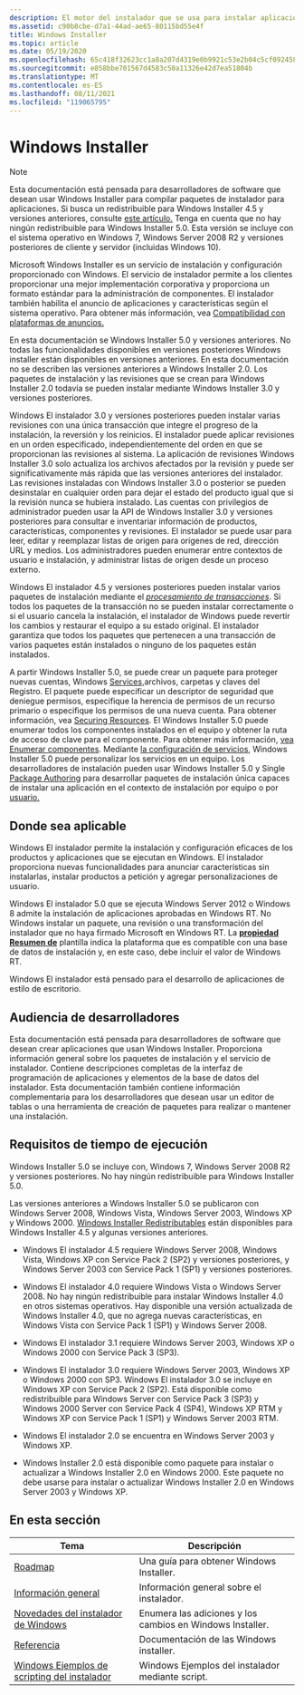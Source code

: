 ```yaml
---
description: El motor del instalador que se usa para instalar aplicaciones, actualizaciones o servicios se ejecuta en Windows. Configura y repara las aplicaciones instaladas. Escriba paquetes msi personalizados para crear una instalación de exe o actualizar o actualizar para una aplicación.
ms.assetid: c90b8cbe-d7a1-44ad-ae65-80115bd55e4f
title: Windows Installer
ms.topic: article
ms.date: 05/19/2020
ms.openlocfilehash: 65c418f32623cc1a8a207d4319e0b9921c53e2b04c5cf092458bb68d55e8e9b5
ms.sourcegitcommit: e858bbe701567d4583c50a11326e42d7ea51804b
ms.translationtype: MT
ms.contentlocale: es-ES
ms.lasthandoff: 08/11/2021
ms.locfileid: "119065795"
---
```

# <a name="windows-installer"></a>Windows Installer

> [!NOTE]
> Esta documentación está pensada para desarrolladores de software que desean usar Windows Installer para compilar paquetes de instalador para aplicaciones. Si busca un redistribuible para Windows Installer 4.5 y versiones anteriores, consulte [este artículo.](windows-installer-redistributables.md) Tenga en cuenta que no hay ningún redistribuible para Windows Installer 5.0. Esta versión se incluye con el sistema operativo en Windows 7, Windows Server 2008 R2 y versiones posteriores de cliente y servidor (incluidas Windows 10).

Microsoft Windows Installer es un servicio de instalación y configuración proporcionado con Windows. El servicio de instalador permite a los clientes proporcionar una mejor implementación corporativa y proporciona un formato estándar para la administración de componentes. El instalador también habilita el anuncio de aplicaciones y características según el sistema operativo. Para obtener más información, vea [Compatibilidad con plataformas de anuncios.](platform-support-of-advertisement.md)

En esta documentación se Windows Installer 5.0 y versiones anteriores. No todas las funcionalidades disponibles en versiones posteriores Windows installer están disponibles en versiones anteriores. En esta documentación no se describen las versiones anteriores a Windows Installer 2.0. Los paquetes de instalación y las revisiones que se crean para Windows Installer 2.0 todavía se pueden instalar mediante Windows Installer 3.0 y versiones posteriores.

Windows El instalador 3.0 y versiones posteriores pueden instalar varias revisiones con una única transacción que integre el progreso de la instalación, la reversión y los reinicios. El instalador puede aplicar revisiones en un orden especificado, independientemente del orden en que se proporcionan las revisiones al sistema. La aplicación de revisiones Windows Installer 3.0 solo actualiza los archivos afectados por la revisión y puede ser significativamente más rápida que las versiones anteriores del instalador. Las revisiones instaladas con Windows Installer 3.0 o posterior se pueden desinstalar en cualquier orden para dejar el estado del producto igual que si la revisión nunca se hubiera instalado. Las cuentas con privilegios de administrador pueden usar la API de Windows Installer 3.0 y versiones posteriores para consultar e inventariar información de productos, características, componentes y revisiones. El instalador se puede usar para leer, editar y reemplazar listas de origen para orígenes de red, dirección URL y medios. Los administradores pueden enumerar entre contextos de usuario e instalación, y administrar listas de origen desde un proceso externo.

Windows El instalador 4.5 y versiones posteriores pueden instalar varios paquetes de instalación mediante el [*procesamiento de transacciones*](t-gly.md). Si todos los paquetes de la transacción no se pueden instalar correctamente o si el usuario cancela la instalación, el instalador de Windows puede revertir los cambios y restaurar el equipo a su estado original. El instalador garantiza que todos los paquetes que pertenecen a una transacción de varios paquetes están instalados o ninguno de los paquetes están instalados.

A partir Windows Installer 5.0, se puede crear un paquete para proteger nuevas cuentas, Windows [Services,](../services/services.md)archivos, carpetas y claves del Registro. El paquete puede especificar un descriptor de seguridad que deniegue permisos, especifique la herencia de permisos de un recurso primario o especifique los permisos de una nueva cuenta. Para obtener información, vea [Securing Resources](securing-resources-.md). El Windows Installer 5.0 puede enumerar todos los componentes instalados en el equipo y obtener la ruta de acceso de clave para el componente. Para obtener más información, [vea Enumerar componentes](enumerating-components-.md). Mediante [la configuración de servicios](using-services-configuration.md), Windows Installer 5.0 puede personalizar los servicios en un equipo. Los desarrolladores de instalación pueden usar Windows Installer 5.0 y Single [Package Authoring](single-package-authoring.md) para desarrollar paquetes de instalación única capaces de instalar una aplicación en el contexto de instalación por equipo o por [usuario.](installation-context.md)

## <a name="where-applicable"></a>Donde sea aplicable

Windows El instalador permite la instalación y configuración eficaces de los productos y aplicaciones que se ejecutan en Windows. El instalador proporciona nuevas funcionalidades para anunciar características sin instalarlas, instalar productos a petición y agregar personalizaciones de usuario.

Windows El instalador 5.0 que se ejecuta Windows Server 2012 o Windows 8 admite la instalación de aplicaciones aprobadas en Windows RT. No Windows instalar un paquete, una revisión o una transformación del instalador que no haya firmado Microsoft en Windows RT. La [**propiedad Resumen de**](template-summary.md) plantilla indica la plataforma que es compatible con una base de datos de instalación y, en este caso, debe incluir el valor de Windows RT.

Windows El instalador está pensado para el desarrollo de aplicaciones de estilo de escritorio.

## <a name="developer-audience"></a>Audiencia de desarrolladores

Esta documentación está pensada para desarrolladores de software que desean crear aplicaciones que usan Windows Installer. Proporciona información general sobre los paquetes de instalación y el servicio de instalador. Contiene descripciones completas de la interfaz de programación de aplicaciones y elementos de la base de datos del instalador. Esta documentación también contiene información complementaria para los desarrolladores que desean usar un editor de tablas o una herramienta de creación de paquetes para realizar o mantener una instalación.

## <a name="run-time-requirements"></a>Requisitos de tiempo de ejecución

Windows Installer 5.0 se incluye con, Windows 7, Windows Server 2008 R2 y versiones posteriores. No hay ningún redistribuible para Windows Installer 5.0.

Las versiones anteriores a Windows Installer 5.0 se publicaron con Windows Server 2008, Windows Vista, Windows Server 2003, Windows XP y Windows 2000. [Windows Installer Redistributables](windows-installer-redistributables.md) están disponibles para Windows Installer 4.5 y algunas versiones anteriores.

* Windows El instalador 4.5 requiere Windows Server 2008, Windows Vista, Windows XP con Service Pack 2 (SP2) y versiones posteriores, y Windows Server 2003 con Service Pack 1 (SP1) y versiones posteriores.

* Windows El instalador 4.0 requiere Windows Vista o Windows Server 2008. No hay ningún redistribuible para instalar Windows Installer 4.0 en otros sistemas operativos. Hay disponible una versión actualizada de Windows Installer 4.0, que no agrega nuevas características, en Windows Vista con Service Pack 1 (SP1) y Windows Server 2008.

* Windows El instalador 3.1 requiere Windows Server 2003, Windows XP o Windows 2000 con Service Pack 3 (SP3).

* Windows El instalador 3.0 requiere Windows Server 2003, Windows XP o Windows 2000 con SP3. Windows El instalador 3.0 se incluye en Windows XP con Service Pack 2 (SP2). Está disponible como redistribuible para Windows Server con Service Pack 3 (SP3) y Windows 2000 Server con Service Pack 4 (SP4), Windows XP RTM y Windows XP con Service Pack 1 (SP1) y Windows Server 2003 RTM.

* Windows El instalador 2.0 se encuentra en Windows Server 2003 y Windows XP.

* Windows Installer 2.0 está disponible como paquete para instalar o actualizar a Windows Installer 2.0 en Windows 2000. Este paquete no debe usarse para instalar o actualizar Windows Installer 2.0 en Windows Server 2003 y Windows XP.

## <a name="in-this-section"></a>En esta sección



| Tema                                                                                       | Descripción                                                  |
|---------------------------------------------------------------------------------------------|--------------------------------------------------------------|
| [Roadmap](roadmap-to-windows-installer-documentation.md)<br/>                        | Una guía para obtener Windows Installer.<br/>       |
| [Información general](about-windows-installer.md)<br/>                                          | Información general sobre el instalador.<br/>          |
| [Novedades del instalador de Windows](what-s-new-in-windows-installer.md)<br/>           | Enumera las adiciones y los cambios en Windows Installer.<br/> |
| [Referencia](installer-function-reference.md)<br/>                                    | Documentación de las Windows installer.<br/>     |
| [Windows Ejemplos de scripting del instalador](windows-installer-scripting-examples.md)<br/> | Windows Ejemplos del instalador mediante script.<br/>          |



 

 

 
